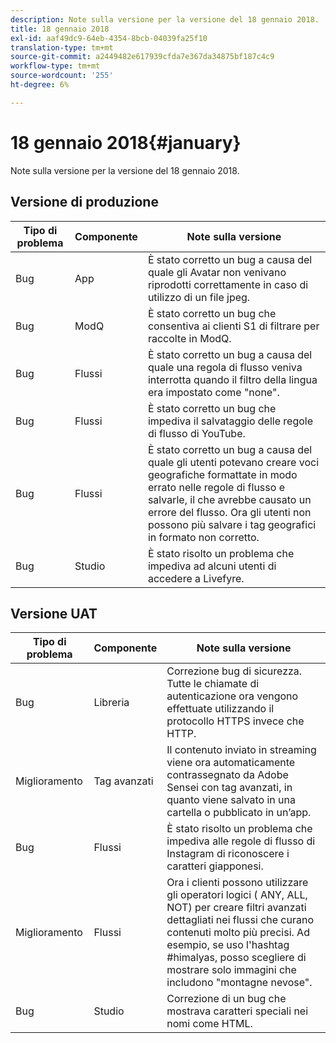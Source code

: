 ```yaml
---
description: Note sulla versione per la versione del 18 gennaio 2018.
title: 18 gennaio 2018
exl-id: aaf49dc9-64eb-4354-8bcb-04039fa25f10
translation-type: tm+mt
source-git-commit: a2449482e617939cfda7e367da34875bf187c4c9
workflow-type: tm+mt
source-wordcount: '255'
ht-degree: 6%

---
```


# 18 gennaio 2018{#january}

Note sulla versione per la versione del 18 gennaio 2018.

## Versione di produzione

| **Tipo di problema** | **Componente** | **Note sulla versione** |
|---|---|---|
| Bug | App | È stato corretto un bug a causa del quale gli Avatar non venivano riprodotti correttamente in caso di utilizzo di un file jpeg. |
| Bug | ModQ | È stato corretto un bug che consentiva ai clienti S1 di filtrare per raccolte in ModQ. |
| Bug | Flussi | È stato corretto un bug a causa del quale una regola di flusso veniva interrotta quando il filtro della lingua era impostato come &quot;none&quot;. |
| Bug | Flussi | È stato corretto un bug che impediva il salvataggio delle regole di flusso di YouTube. |
| Bug | Flussi | È stato corretto un bug a causa del quale gli utenti potevano creare voci geografiche formattate in modo errato nelle regole di flusso e salvarle, il che avrebbe causato un errore del flusso. Ora gli utenti non possono più salvare i tag geografici in formato non corretto. |
| Bug | Studio | È stato risolto un problema che impediva ad alcuni utenti di accedere a Livefyre. |

## Versione UAT

| **Tipo di problema** | **Componente** | **Note sulla versione** |
|---|---|---|
| Bug | Libreria | Correzione bug di sicurezza. Tutte le chiamate di autenticazione ora vengono effettuate utilizzando il protocollo HTTPS invece che HTTP. |
| Miglioramento | Tag avanzati | Il contenuto inviato in streaming viene ora automaticamente contrassegnato da Adobe Sensei con tag avanzati, in quanto viene salvato in una cartella o pubblicato in un’app. |
| Bug | Flussi | È stato risolto un problema che impediva alle regole di flusso di Instagram di riconoscere i caratteri giapponesi. |
| Miglioramento | Flussi | Ora i clienti possono utilizzare gli operatori logici ( ANY, ALL, NOT) per creare filtri avanzati dettagliati nei flussi che curano contenuti molto più precisi. Ad esempio, se uso l&#39;hashtag #himalyas, posso scegliere di mostrare solo immagini che includono &quot;montagne nevose&quot;. |
| Bug | Studio | Correzione di un bug che mostrava caratteri speciali nei nomi come HTML. |
